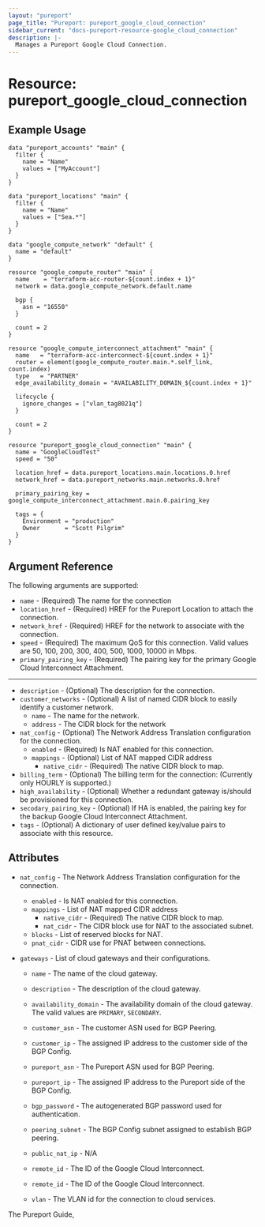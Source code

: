 ```yaml
---
layout: "pureport"
page_title: "Pureport: pureport_google_cloud_connection"
sidebar_current: "docs-pureport-resource-google_cloud_connection"
description: |-
  Manages a Pureport Google Cloud Connection.
---
```


# Resource: pureport\_google\_cloud\_connection

## Example Usage

```hcl
data "pureport_accounts" "main" {
  filter {
    name = "Name"
    values = ["MyAccount"]
  }
}

data "pureport_locations" "main" {
  filter {
    name = "Name"
    values = ["Sea.*"]
  }
}

data "google_compute_network" "default" {
  name = "default"
}

resource "google_compute_router" "main" {
  name    = "terraform-acc-router-${count.index + 1}"
  network = data.google_compute_network.default.name

  bgp {
    asn = "16550"
  }

  count = 2
}

resource "google_compute_interconnect_attachment" "main" {
  name   = "terraform-acc-interconnect-${count.index + 1}"
  router = element(google_compute_router.main.*.self_link, count.index)
  type   = "PARTNER"
  edge_availability_domain = "AVAILABILITY_DOMAIN_${count.index + 1}"

  lifecycle {
    ignore_changes = ["vlan_tag8021q"]
  }

  count = 2
}

resource "pureport_google_cloud_connection" "main" {
  name = "GoogleCloudTest"
  speed = "50"

  location_href = data.pureport_locations.main.locations.0.href
  network_href = data.pureport_networks.main.networks.0.href

  primary_pairing_key = google_compute_interconnect_attachment.main.0.pairing_key

  tags = {
    Environment = "production"
    Owner       = "Scott Pilgrim"
  }
}
```

## Argument Reference

The following arguments are supported:

* `name` - (Required) The name for the connection
* `location_href` - (Required) HREF for the Pureport Location to attach the connection.
* `network_href` - (Required) HREF for the network to associate with the connection.
* `speed` - (Required) The maximum QoS for this connection. Valid values are 50, 100, 200, 300, 400, 500, 1000, 10000 in Mbps.
* `primary_pairing_key` - (Required) The pairing key for the primary Google Cloud Interconnect Attachment.

- - -
* `description` - (Optional) The description for the connection.
* `customer_networks` - (Optional) A list of named CIDR block to easily identify a customer network.
    * `name` - The name for the network.
    * `address` - The CIDR block for the network
* `nat_config` - (Optional) The Network Address Translation configuration for the connection.
    * `enabled` - (Required) Is NAT enabled for this connection.
    * `mappings` - (Optional) List of NAT mapped CIDR address
        * `native_cidr` - (Required) The native CIDR block to map.
* `billing_term` - (Optional) The billing term for the connection: (Currently only HOURLY is supported.)
* `high_availability` - (Optional) Whether a redundant gateway is/should be provisioned for this connection.
* `secodary_pairing_key` - (Optional) If HA is enabled, the pairing key for the backup Google Cloud Interconnect Attachment.
* `tags` - (Optional) A dictionary of user defined key/value pairs to associate with this resource.

## Attributes

* `nat_config` - The Network Address Translation configuration for the connection.
    * `enabled` - Is NAT enabled for this connection.
    * `mappings` - List of NAT mapped CIDR address
        * `native_cidr` - (Required) The native CIDR block to map.
        * `nat_cidr` - The CIDR block use for NAT to the associated subnet.
    * `blocks` - List of reserved blocks for NAT.
    * `pnat_cidr` - CIDR use for PNAT between connections.

* `gateways` - List of cloud gateways and their configurations.

    * `name` - The name of the cloud gateway.

    * `description` - The description of the cloud gateway.

    * `availability_domain` - The availability domain of the cloud gateway. The valid values are `PRIMARY`, `SECONDARY`.

    * `customer_asn` - The customer ASN used for BGP Peering.

    * `customer_ip` - The assigned IP address to the customer side of the BGP Config.

    * `pureport_asn` - The Pureport ASN used for BGP Peering.

    * `pureport_ip` -  The assigned IP address to the Pureport side of the BGP Config.

    * `bgp_password` - The autogenerated BGP password used for authentication.

    * `peering_subnet` - The BGP Config subnet assigned to establish BGP peering.

    * `public_nat_ip` - N/A

    * `remote_id` - The ID of the Google Cloud Interconnect.

    * `remote_id` - The ID of the Google Cloud Interconnect.

    * `vlan` - The VLAN id for the connection to cloud services.

The Pureport Guide, []()
